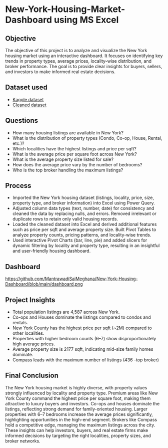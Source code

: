 # New-York-Housing-Market-Dashboard using MS Excel
  ##  Objective
The objective of this project is to analyze and visualize the New York housing market using an interactive dashboard. It focuses on identifying key trends in property types, average prices, locality-wise distribution, and broker performance. The goal is to provide clear insights for buyers, sellers, and investors to make informed real estate decisions.

##  Dataset used 
- <a href="https://www.kaggle.com/datasets/nelgiriyewithana/new-york-housing-market">Kaggle dataset</a>
- <a href ="https://github.com/MantrawadiSaiMeghana/New-York-Housing-Dashboard/blob/main/newyork%20housing%20dashboard.xlsx">Cleaned dataset</a>

##  Questions
- How many housing listings are available in New York?
- What is the distribution of property types (Condo, Co-op, House, Rental, etc.)?
- Which localities have the highest listings and price per sqft?
- What is the average price per square foot across New York?
- What is the average property size listed for sale?
- How does the average price vary by the number of bedrooms?
- Who is the top broker handling the maximum listings?

##  Process
- Imported the New York housing dataset (listings, locality, price, size, property type, and broker information) into Excel using Power Query.
- Adjusted column data types (text, number, date) for consistency and cleaned the data by replacing nulls, and errors. Removed irrelevant or duplicate rows to retain only valid housing records.
- Loaded the cleaned dataset into Excel and derived additional features such as price per sqft and average property size. Built Pivot Tables to analyze property counts, pricing patterns, and locality-wise trends.
- Used interactive Pivot Charts (bar, line, pie) and added slicers for dynamic filtering by locality and property type, resulting in an insightful and user-friendly housing dashboard.

##  Dashboard
https://github.com/MantrawadiSaiMeghana/New-York-Housing-Dashboard/blob/main/dashboard.png

##  Project Insights
- Total population listings are 4,587 across New York.
- Co-ops and Houses dominate the listings compared to condos and rentals.
- New York County has the highest price per sqft (~2M) compared to other localities.
- Properties with higher bedroom counts (6–7) show disproportionately high average prices.
- Average property size is 2177 sqft, indicating mid-size family homes dominate.
- Compass leads with the maximum number of listings (436 -top broker)

##  Final Conclusion
The New York housing market is highly diverse, with property values strongly influenced by locality and property type. Premium areas like New York County command the highest price per square foot, making them attractive to luxury buyers and investors. Co-ops and houses dominate the listings, reflecting strong demand for family-oriented housing. Larger properties with 6–7 bedrooms increase the average prices significantly, highlighting opportunities in the high-end segment. Brokers like Compass hold a competitive edge, managing the maximum listings across the city. These insights can help investors, buyers, and real estate firms make informed decisions by targeting the right localities, property sizes, and broker networks.







